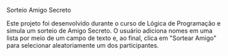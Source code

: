 Sorteio Amigo Secreto


Este projeto foi desenvolvido durante o curso de Lógica de Programação e simula um sorteio de Amigo Secreto. O usuário adiciona nomes em uma lista por meio de um campo de texto e, ao final, clica em "Sortear Amigo" para selecionar aleatoriamente um dos participantes.
